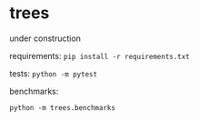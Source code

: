# trees

under construction

requirements:
`pip install -r requirements.txt`

tests:
`python -m pytest`

benchmarks:
```
python -m trees.benchmarks
```